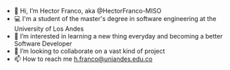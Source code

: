 - 👋 Hi, I’m Hector Franco, aka @HectorFranco-MISO
- 💻 I'm a student of the master's degree in software engineering at the University of Los Andes
- 👀 I’m interested in learning a new thing everyday and becoming a better Software Developer
- 💞️ I’m looking to collaborate on a vast kind of project 
- 📫 How to reach me <h.franco@uniandes.edu.co>
  

<!---
HectorFranco-MISO/HectorFranco-MISO is a ✨ special ✨ repository because its `README.md` (this file) appears on your GitHub profile.
You can click the Preview link to take a look at your changes.
--->
